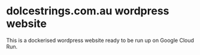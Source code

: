 # dolcestrings.com.au wordpress website

This is a dockerised wordpress website ready to be run up on Google Cloud Run.